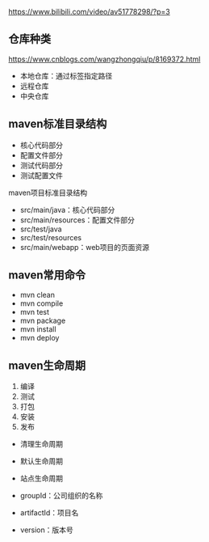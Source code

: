 https://www.bilibili.com/video/av51778298/?p=3

## 仓库种类

https://www.cnblogs.com/wangzhongqiu/p/8169372.html

- 本地仓库：通过<localRepository>标签指定路径
- 远程仓库
- 中央仓库

## maven标准目录结构

- 核心代码部分
- 配置文件部分
- 测试代码部分
- 测试配置文件

maven项目标准目录结构
- src/main/java：核心代码部分
- src/main/resources：配置文件部分
- src/test/java
- src/test/resources
- src/main/webapp：web项目的页面资源

## maven常用命令

- mvn clean
- mvn compile
- mvn test
- mvn package
- mvn install
- mvn deploy

## maven生命周期

1. 编译
2. 测试
3. 打包
4. 安装
5. 发布

- 清理生命周期
- 默认生命周期
- 站点生命周期

- groupId：公司组织的名称
- artifactId：项目名
- version：版本号